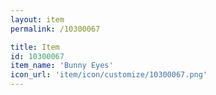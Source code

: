 ```yaml
---
layout: item
permalink: /10300067

title: Item
id: 10300067
item_name: 'Bunny Eyes'
icon_url: 'item/icon/customize/10300067.png'
---
```

